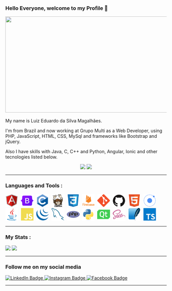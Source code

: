 ### Hello Everyone, welcome to my Profile 👋

<!--
**LuizEddie/LuizEddie** is a ✨ _special_ ✨ repository because its `README.md` (this file) appears on your GitHub profile.

Here are some ideas to get you started:

- 🔭 I’m currently working on ...
- 🌱 I’m currently learning ...
- 👯 I’m looking to collaborate on ...
- 🤔 I’m looking for help with ...
- 💬 Ask me about ...
- 📫 How to reach me: ...
- 😄 Pronouns: ...
- ⚡ Fun fact: ...
-->
<div align="center">
  <img src="https://media3.giphy.com/media/SVsARc6kCNNCpyIbdP/giphy.gif?cid=ecf05e47wi0of2z2mz3pf4v6jbxw7ovu649r6qw0xtm39pok&ep=v1_gifs_related&rid=giphy.gif&ct=g" width="600" height="300"/>
</div>

My name is Luiz Eduardo da Silva Magalhães. 

I'm from Brazil and now working at Grupo Multi as a Web Developer, using PHP, JavaScript, HTML, CSS, MySql and frameworks like Bootstrap and jQuery. 

Also I have skills with Java, C, C++ and Python, Angular, Ionic and other tecnologies listed below.

<div id="header" align="center">
  <img src="https://media0.giphy.com/media/hSm7tsgcrlaX6/giphy.gif?cid=ecf05e474t12twfd9vbtofe9vpsr8isjk13kuhqr58qa9pjy&ep=v1_gifs_related&rid=giphy.gif&ct=s" width="500"/>
  <img src="https://media3.giphy.com/media/v1.Y2lkPTc5MGI3NjExZDcwYjQ0YjdhYmRhYTE1Y2U5NWU1MWE1MjE2ZWIwNDRkNjUxNDMxYSZlcD12MV9pbnRlcm5hbF9naWZzX2dpZklkJmN0PXM/J74VvsZD9Um64/giphy.gif" width="500"/>
</div>
<hr>
<h3>Languages and Tools :</h3>
<div>
  <img src="https://github.com/devicons/devicon/blob/master/icons/angularjs/angularjs-original.svg" width="40" height="40"/>&nbsp;
  <img src="https://github.com/devicons/devicon/blob/master/icons/bootstrap/bootstrap-original.svg" width="40" height="40"/>&nbsp; 
  <img src="https://github.com/devicons/devicon/blob/master/icons/c/c-original.svg" width="40" height="40"/>&nbsp;
  <img src="https://github.com/devicons/devicon/blob/master/icons/composer/composer-original.svg" width="40" height="40"/>&nbsp;
  <img src="https://github.com/devicons/devicon/blob/master/icons/css3/css3-original.svg" width="40" height="40"/>&nbsp;
  <img src="https://github.com/devicons/devicon/blob/master/icons/firebase/firebase-plain-wordmark.svg" width="40" height="40"/>&nbsp;
  <img src="https://github.com/devicons/devicon/blob/master/icons/git/git-original.svg" width="40" height="40"/>&nbsp;
  <img src="https://github.com/devicons/devicon/blob/master/icons/github/github-original.svg" width="40" height="40"/>&nbsp;
  <img src="https://github.com/devicons/devicon/blob/master/icons/html5/html5-original.svg" width="40" height="40"/>&nbsp;
  <img src="https://github.com/devicons/devicon/blob/master/icons/ionic/ionic-original.svg" width="40" height="40"/>&nbsp;
  <img src="https://github.com/devicons/devicon/blob/master/icons/java/java-original.svg" width="40" height="40"/>&nbsp;
  <img src="https://github.com/devicons/devicon/blob/master/icons/javascript/javascript-plain.svg" width="40" height="40"/>&nbsp;
  <img src="https://github.com/devicons/devicon/blob/master/icons/jquery/jquery-original.svg" width="40" height="40"/>&nbsp;
  <img src="https://github.com/devicons/devicon/blob/master/icons/mysql/mysql-original.svg" width="40" height="40"/>&nbsp;
  <img src="https://github.com/devicons/devicon/blob/master/icons/php/php-original.svg" width="40" height="40"/>&nbsp;
  <img src="https://github.com/devicons/devicon/blob/master/icons/python/python-original.svg" width="40" height="40"/>&nbsp;
  <img src="https://github.com/devicons/devicon/blob/master/icons/qt/qt-original.svg" width="40" height="40"/>&nbsp;
  <img src="https://github.com/devicons/devicon/blob/master/icons/sass/sass-original.svg" width="40" height="40"/>&nbsp;
  <img src="https://github.com/devicons/devicon/blob/master/icons/sqlite/sqlite-original.svg" width="40" height="40"/>&nbsp;
  <img src="https://github.com/devicons/devicon/blob/master/icons/typescript/typescript-original.svg" width="40" height="40"/>&nbsp;
</div>
<hr>
<h3>My Stats :</h3>
<a href="https://git.io/streak-stats"><img src="http://github-readme-streak-stats.herokuapp.com?user=LuizEddie&theme=dark" width='555'/></a>
<a href="https://git.io/streak-stats"><img src="https://github-readme-stats.vercel.app/api/top-langs/?username=LuizEddie&layout=compact&theme=vision-friendly-dark" width='400'/></a>
<hr>
<h3>Follow me on my social media</h3>
<div id="badges">
  <a href="https://www.linkedin.com/in/luiz-eduardo-silva-magalh%C3%A3es-72714116a/">
    <img src="https://img.shields.io/badge/LinkedIn-blue?style=for-the-badge&logo=linkedin&logoColor=white" alt="LinkedIn Badge"/>
  </a>
  <a href="https://www.instagram.com/luiz_magalhaes1997/?hl=pt-br">
    <img src="https://img.shields.io/badge/Instagram-red?style=for-the-badge&logo=instagram&logoColor=white" alt="Instagram Badge"/>
  </a>
  <a href="https://www.facebook.com/lordshien1997">
    <img src="https://img.shields.io/badge/Facebook-blue?style=for-the-badge&logo=facebook&logoColor=white" alt="Facebook Badge"/>
  </a>
</div>
<hr>
